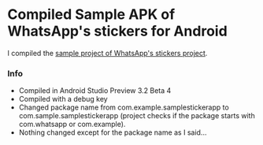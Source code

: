 # Compiled Sample APK of WhatsApp's stickers for Android

I compiled the [sample project of WhatsApp's stickers project](https://github.com/WhatsApp/stickers).

### Info

 - Compiled in Android Studio Preview 3.2 Beta 4
 - Compiled with a debug key
 - Changed package name from com.example.samplestickerapp to com.sample.samplestickerapp (project checks if the package starts with com.whatsapp or com.example). 
 - Nothing changed except for the package name as I said...
